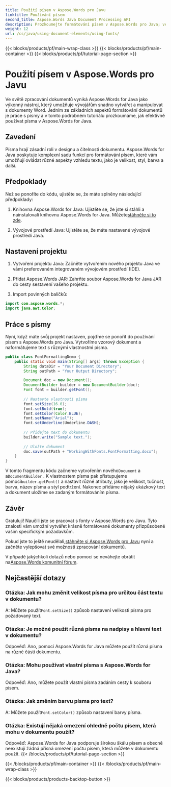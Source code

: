 ```yaml
---
title: Použití písem v Aspose.Words pro Javu
linktitle: Používání písem
second_title: Aspose.Words Java Document Processing API
description: Prozkoumejte formátování písem v Aspose.Words pro Java; velikost, styl, barva a další. Snadno vytvářejte krásně formátované dokumenty.
weight: 12
url: /cs/java/using-document-elements/using-fonts/
---
```


{{< blocks/products/pf/main-wrap-class >}}
{{< blocks/products/pf/main-container >}}
{{< blocks/products/pf/tutorial-page-section >}}

# Použití písem v Aspose.Words pro Javu


Ve světě zpracování dokumentů vyniká Aspose.Words for Java jako výkonný nástroj, který umožňuje vývojářům snadno vytvářet a manipulovat s dokumenty Word. Jedním ze základních aspektů formátování dokumentů je práce s písmy a v tomto podrobném tutoriálu prozkoumáme, jak efektivně používat písma v Aspose.Words for Java.

## Zavedení

Písma hrají zásadní roli v designu a čitelnosti dokumentu. Aspose.Words for Java poskytuje komplexní sadu funkcí pro formátování písem, které vám umožňují ovládat různé aspekty vzhledu textu, jako je velikost, styl, barva a další.

## Předpoklady

Než se ponoříte do kódu, ujistěte se, že máte splněny následující předpoklady:

1.  Knihovna Aspose.Words for Java: Ujistěte se, že jste si stáhli a nainstalovali knihovnu Aspose.Words for Java. Můžete[stáhněte si to zde](https://releases.aspose.com/words/java/).

2. Vývojové prostředí Java: Ujistěte se, že máte nastavené vývojové prostředí Java.

## Nastavení projektu

1. Vytvoření projektu Java: Začněte vytvořením nového projektu Java ve vámi preferovaném integrovaném vývojovém prostředí (IDE).

2. Přidat Aspose.Words JAR: Zahrňte soubor Aspose.Words for Java JAR do cesty sestavení vašeho projektu.

3. Import povinných balíčků:

```java
import com.aspose.words.*;
import java.awt.Color;
```

## Práce s písmy

Nyní, když máte svůj projekt nastaven, pojďme se ponořit do používání písem s Aspose.Words pro Java. Vytvoříme vzorový dokument a naformátujeme text s různými vlastnostmi písma.

```java
public class FontFormattingDemo {
    public static void main(String[] args) throws Exception {
        String dataDir = "Your Document Directory";
        String outPath = "Your Output Directory";

        Document doc = new Document();
        DocumentBuilder builder = new DocumentBuilder(doc);
        Font font = builder.getFont();
        
        // Nastavte vlastnosti písma
        font.setSize(16.0);
        font.setBold(true);
        font.setColor(Color.BLUE);
        font.setName("Arial");
        font.setUnderline(Underline.DASH);
        
        // Přidejte text do dokumentu
        builder.write("Sample text.");
        
        // Uložte dokument
        doc.save(outPath + "WorkingWithFonts.FontFormatting.docx");
    }
}
```

 V tomto fragmentu kódu začneme vytvořením nového`Document` a a`DocumentBuilder` . K vlastnostem písma pak přistupujeme pomocí`builder.getFont()` a nastavit různé atributy, jako je velikost, tučnost, barva, název písma a styl podtržení. Nakonec přidáme nějaký ukázkový text a dokument uložíme se zadaným formátováním písma.

## Závěr

Gratuluji! Naučili jste se pracovat s fonty v Aspose.Words pro Javu. Tyto znalosti vám umožní vytvářet krásně formátované dokumenty přizpůsobené vašim specifickým požadavkům.

 Pokud jste to ještě neudělali,[stáhněte si Aspose.Words pro Javu](https://releases.aspose.com/words/java/) nyní a začněte vylepšovat své možnosti zpracování dokumentů.

 V případě jakýchkoli dotazů nebo pomoci se neváhejte obrátit na[Aspose.Words komunitní fórum](https://forum.aspose.com/).

## Nejčastější dotazy

### Otázka: Jak mohu změnit velikost písma pro určitou část textu v dokumentu?
 A: Můžete použít`Font.setSize()` způsob nastavení velikosti písma pro požadovaný text.

### Otázka: Je možné použít různá písma na nadpisy a hlavní text v dokumentu?
Odpověď: Ano, pomocí Aspose.Words for Java můžete použít různá písma na různé části dokumentu.

### Otázka: Mohu používat vlastní písma s Aspose.Words for Java?
Odpověď: Ano, můžete použít vlastní písma zadáním cesty k souboru písem.

### Otázka: Jak změním barvu písma pro text?
 A: Můžete použít`Font.setColor()` způsob nastavení barvy písma.

### Otázka: Existují nějaká omezení ohledně počtu písem, která mohu v dokumentu použít?
Odpověď: Aspose.Words for Java podporuje širokou škálu písem a obecně neexistují žádná přísná omezení počtu písem, která můžete v dokumentu použít.
{{< /blocks/products/pf/tutorial-page-section >}}

{{< /blocks/products/pf/main-container >}}
{{< /blocks/products/pf/main-wrap-class >}}

{{< blocks/products/products-backtop-button >}}
